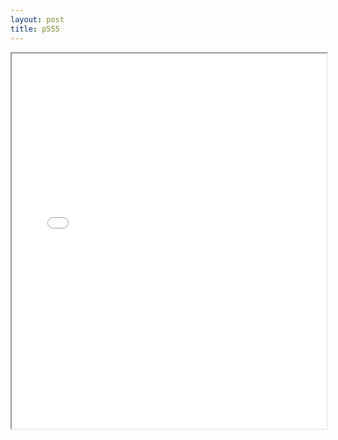 ```yaml
---
layout: post
title: p555
---
```


<div class="pdf-container">
<iframe src="/ea/assets/pdfs/pubs.n.ins/p555.pdf" height="600" width="100%" allowFullScreen="true"></iframe>
</div>

